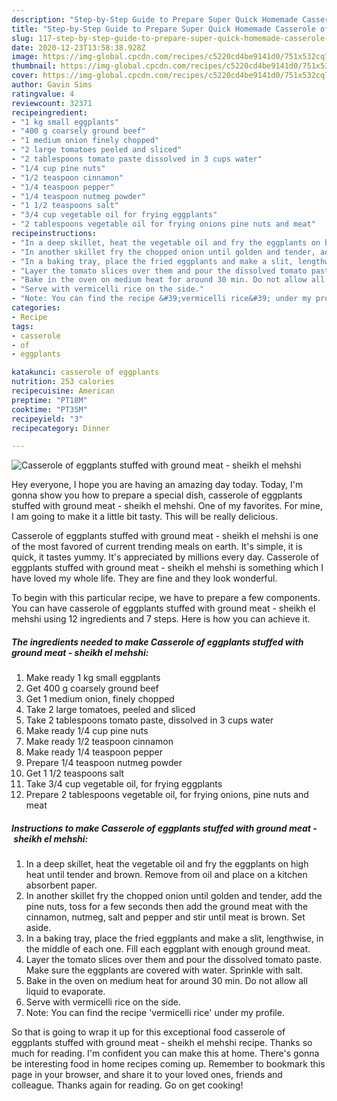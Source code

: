 ```yaml
---
description: "Step-by-Step Guide to Prepare Super Quick Homemade Casserole of eggplants stuffed with ground meat - sheikh el mehshi"
title: "Step-by-Step Guide to Prepare Super Quick Homemade Casserole of eggplants stuffed with ground meat - sheikh el mehshi"
slug: 117-step-by-step-guide-to-prepare-super-quick-homemade-casserole-of-eggplants-stuffed-with-ground-meat-sheikh-el-mehshi
date: 2020-12-23T13:58:38.928Z
image: https://img-global.cpcdn.com/recipes/c5220cd4be9141d0/751x532cq70/casserole-of-eggplants-stuffed-with-ground-meat-sheikh-el-mehshi-recipe-main-photo.jpg
thumbnail: https://img-global.cpcdn.com/recipes/c5220cd4be9141d0/751x532cq70/casserole-of-eggplants-stuffed-with-ground-meat-sheikh-el-mehshi-recipe-main-photo.jpg
cover: https://img-global.cpcdn.com/recipes/c5220cd4be9141d0/751x532cq70/casserole-of-eggplants-stuffed-with-ground-meat-sheikh-el-mehshi-recipe-main-photo.jpg
author: Gavin Sims
ratingvalue: 4
reviewcount: 32371
recipeingredient:
- "1 kg small eggplants"
- "400 g coarsely ground beef"
- "1 medium onion finely chopped"
- "2 large tomatoes peeled and sliced"
- "2 tablespoons tomato paste dissolved in 3 cups water"
- "1/4 cup pine nuts"
- "1/2 teaspoon cinnamon"
- "1/4 teaspoon pepper"
- "1/4 teaspoon nutmeg powder"
- "1 1/2 teaspoons salt"
- "3/4 cup vegetable oil for frying eggplants"
- "2 tablespoons vegetable oil for frying onions pine nuts and meat"
recipeinstructions:
- "In a deep skillet, heat the vegetable oil and fry the eggplants on high heat until tender and brown. Remove from oil and place on a kitchen absorbent paper."
- "In another skillet fry the chopped onion until golden and tender, add the pine nuts, toss for a few seconds then add the ground meat with the cinnamon, nutmeg, salt and pepper and stir until meat is brown. Set aside."
- "In a baking tray, place the fried eggplants and make a slit, lengthwise, in the middle of each one. Fill each eggplant with enough ground meat."
- "Layer the tomato slices over them and pour the dissolved tomato paste. Make sure the eggplants are covered with water. Sprinkle with salt."
- "Bake in the oven on medium heat for around 30 min. Do not allow all liquid to evaporate."
- "Serve with vermicelli rice on the side."
- "Note: You can find the recipe &#39;vermicelli rice&#39; under my profile."
categories:
- Recipe
tags:
- casserole
- of
- eggplants

katakunci: casserole of eggplants 
nutrition: 253 calories
recipecuisine: American
preptime: "PT18M"
cooktime: "PT35M"
recipeyield: "3"
recipecategory: Dinner

---
```



![Casserole of eggplants stuffed with ground meat - sheikh el mehshi](https://img-global.cpcdn.com/recipes/c5220cd4be9141d0/751x532cq70/casserole-of-eggplants-stuffed-with-ground-meat-sheikh-el-mehshi-recipe-main-photo.jpg)

Hey everyone, I hope you are having an amazing day today. Today, I'm gonna show you how to prepare a special dish, casserole of eggplants stuffed with ground meat - sheikh el mehshi. One of my favorites. For mine, I am going to make it a little bit tasty. This will be really delicious.

Casserole of eggplants stuffed with ground meat - sheikh el mehshi is one of the most favored of current trending meals on earth. It's simple, it is quick, it tastes yummy. It's appreciated by millions every day. Casserole of eggplants stuffed with ground meat - sheikh el mehshi is something which I have loved my whole life. They are fine and they look wonderful.




To begin with this particular recipe, we have to prepare a few components. You can have casserole of eggplants stuffed with ground meat - sheikh el mehshi using 12 ingredients and 7 steps. Here is how you can achieve it.

<!--inarticleads1-->

##### The ingredients needed to make Casserole of eggplants stuffed with ground meat - sheikh el mehshi:

1. Make ready 1 kg small eggplants
1. Get 400 g coarsely ground beef
1. Get 1 medium onion, finely chopped
1. Take 2 large tomatoes, peeled and sliced
1. Take 2 tablespoons tomato paste, dissolved in 3 cups water
1. Make ready 1/4 cup pine nuts
1. Make ready 1/2 teaspoon cinnamon
1. Make ready 1/4 teaspoon pepper
1. Prepare 1/4 teaspoon nutmeg powder
1. Get 1 1/2 teaspoons salt
1. Take 3/4 cup vegetable oil, for frying eggplants
1. Prepare 2 tablespoons vegetable oil, for frying onions, pine nuts and meat




<!--inarticleads2-->

##### Instructions to make Casserole of eggplants stuffed with ground meat - sheikh el mehshi:

1. In a deep skillet, heat the vegetable oil and fry the eggplants on high heat until tender and brown. Remove from oil and place on a kitchen absorbent paper.
1. In another skillet fry the chopped onion until golden and tender, add the pine nuts, toss for a few seconds then add the ground meat with the cinnamon, nutmeg, salt and pepper and stir until meat is brown. Set aside.
1. In a baking tray, place the fried eggplants and make a slit, lengthwise, in the middle of each one. Fill each eggplant with enough ground meat.
1. Layer the tomato slices over them and pour the dissolved tomato paste. Make sure the eggplants are covered with water. Sprinkle with salt.
1. Bake in the oven on medium heat for around 30 min. Do not allow all liquid to evaporate.
1. Serve with vermicelli rice on the side.
1. Note: You can find the recipe &#39;vermicelli rice&#39; under my profile.




So that is going to wrap it up for this exceptional food casserole of eggplants stuffed with ground meat - sheikh el mehshi recipe. Thanks so much for reading. I'm confident you can make this at home. There's gonna be interesting food in home recipes coming up. Remember to bookmark this page in your browser, and share it to your loved ones, friends and colleague. Thanks again for reading. Go on get cooking!
